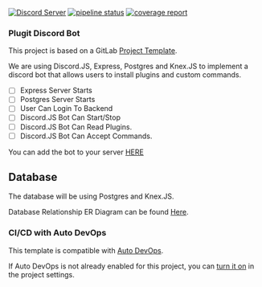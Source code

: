 [![Discord Server](https://discordapp.com/api/guilds/367747780745232384/embed.png)](https://discord.gg/usefMdE)
[![pipeline status](https://gitlab.com/plugitdev/plugit/badges/master/pipeline.svg)](https://gitlab.com/plugitdev/plugit/-/commits/master)
[![coverage report](https://gitlab.com/plugitdev/plugit/badges/master/coverage.svg)](https://gitlab.com/plugitdev/plugit/-/commits/master)

### Plugit Discord Bot 
This project is based on a GitLab [Project Template](https://docs.gitlab.com/ee/gitlab-basics/create-project.html).


We are using Discord.JS, Express, Postgres and Knex.JS to implement a discord bot that allows users to install plugins and custom commands.

- [ ] Express Server Starts
- [ ] Postgres Server Starts
- [ ] User Can Login To Backend
- [ ] Discord.JS Bot Can Start/Stop
- [ ] Discord.JS Bot Can Read Plugins.
- [ ] Discord.JS Bot Can Accept Commands.

You can add the bot to your server [HERE](https://discord.com/oauth2/authorize?client_id=355715029296742403&scope=bot&permissions=8)

## Database
The database will be using Postgres and Knex.JS.


Database Relationship ER Diagram can be found [Here](https://app.lucidchart.com/invitations/accept/af12fac3-fb13-435f-a70c-f407b0b7a554).


### CI/CD with Auto DevOps

This template is compatible with [Auto DevOps](https://docs.gitlab.com/ee/topics/autodevops/).

If Auto DevOps is not already enabled for this project, you can [turn it on](https://docs.gitlab.com/ee/topics/autodevops/#enabling-auto-devops) in the project settings.
